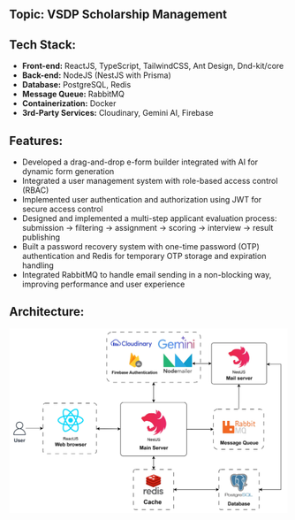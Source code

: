 ## Topic: VSDP Scholarship Management

## Tech Stack:
- **Front-end:** ReactJS, TypeScript, TailwindCSS, Ant Design, Dnd-kit/core  
- **Back-end:** NodeJS (NestJS with Prisma)  
- **Database:** PostgreSQL, Redis  
- **Message Queue:** RabbitMQ  
- **Containerization:** Docker  
- **3rd-Party Services:** Cloudinary, Gemini AI, Firebase  

## Features:
- Developed a drag-and-drop e-form builder integrated with AI for dynamic form generation  
- Integrated a user management system with role-based access control (RBAC)  
- Implemented user authentication and authorization using JWT for secure access control  
- Designed and implemented a multi-step applicant evaluation process: submission → filtering → assignment → scoring → interview → result publishing  
- Built a password recovery system with one-time password (OTP) authentication and Redis for temporary OTP storage and expiration handling  
- Integrated RabbitMQ to handle email sending in a non-blocking way, improving performance and user experience  

## Architecture:

![Architecture](architecture.jpg)
